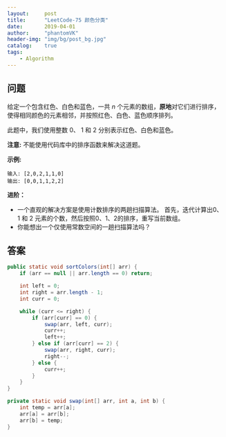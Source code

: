 ```yaml
---
layout:     post
title:      "LeetCode-75 颜色分类"
date:       2019-04-01
author:     "phantomVK"
header-img: "img/bg/post_bg.jpg"
catalog:    true
tags:
    - Algorithm
---
```


## 问题

给定一个包含红色、白色和蓝色，一共 *n* 个元素的数组，**原地**对它们进行排序，使得相同颜色的元素相邻，并按照红色、白色、蓝色顺序排列。

此题中，我们使用整数 0、 1 和 2 分别表示红色、白色和蓝色。

**注意:**
不能使用代码库中的排序函数来解决这道题。

**示例:**

```
输入: [2,0,2,1,1,0]
输出: [0,0,1,1,2,2]
```

**进阶：**

- 一个直观的解决方案是使用计数排序的两趟扫描算法。
  首先，迭代计算出0、1 和 2 元素的个数，然后按照0、1、2的排序，重写当前数组。
- 你能想出一个仅使用常数空间的一趟扫描算法吗？

## 答案

```java
public static void sortColors(int[] arr) {
    if (arr == null || arr.length == 0) return;

    int left = 0;
    int right = arr.length - 1;
    int curr = 0;

    while (curr <= right) {
        if (arr[curr] == 0) {
            swap(arr, left, curr);
            curr++;
            left++;
        } else if (arr[curr] == 2) {
            swap(arr, right, curr);
            right--;
        } else {
            curr++;
        }
    }
}

private static void swap(int[] arr, int a, int b) {
    int temp = arr[a];
    arr[a] = arr[b];
    arr[b] = temp;
}
```

